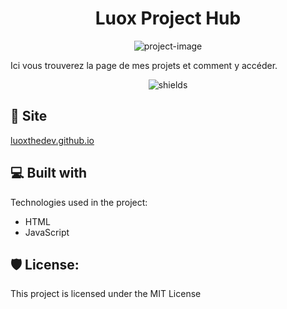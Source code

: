 <h1 align="center" id="title">Luox Project Hub</h1>

<p align="center"><img src="https://socialify.git.ci/luoxthedev/luoxthedev.github.io/image?font=Bitter&amp;forks=1&amp;issues=1&amp;language=1&amp;name=1&amp;owner=1&amp;pulls=1&amp;stargazers=1&amp;theme=Dark" alt="project-image"></p>

<p id="description">Ici vous trouverez la page de mes projets et comment y accéder.</p>

<p align="center"><img src="https://img.shields.io/github/commit-activity/t/luoxthedev/luoxthedev.github.io/gh-pages" alt="shields"></p>

<h2>🚀 Site</h2>

[luoxthedev.github.io](https://luoxthedev.github.io)

  
  
<h2>💻 Built with</h2>

Technologies used in the project:

*   HTML
*   JavaScript

<h2>🛡️ License:</h2>

This project is licensed under the MIT License
